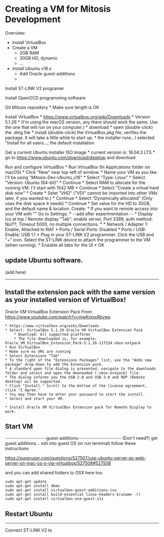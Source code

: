 # Creating a VM for Mitosis Development

Overview:
* Install VirtualBox
* Create a VM
    * 2GB RAM
    * 30GB HD, dynamic
    * ...
* Install Ubuntu v16.x
    * Add Oracle guest-additions
    * 
Install ST-LINK V2 programer


Install OpenOCD programming software


Git Mitosis repository
    * Make sure length is OK
    





Install VirtualBox
    * https://www.virtualbox.org/wiki/Downloads
    * Version 5.1.26
    * (I'm using the macOS version, any there should work the same. Use the one that will run on your computer.)
        * download
        * open (double-click) the .dmg file
        * install (double-click) the VirtualBox.pkg file, verifies the package. It will take a little while to start up.
        * the installer runs...I selected "Install for all users...; the default installation

Get a current Ubuntu installer ISO image
    * current version is: 16.04.3 LTS
    * go to https://www.ubuntu.com/download/desktop and download

Run and configure VirtualBox
    * Run VirtualBox (In Applications folder on macOS)
    * Click "New" near top-left of window.
    * Name your VM as you like. I'll be using "Mitosis-Dev-Ubuntu_v16"
    * Select "Type: Linux"
    * Select "Version: Ubuntu (64-bit)"
    * Continue
    * Select RAM to allocate for the running VM. I'll start with 1542 MB
    * Continue
    * Select "Create a virtual hard disk now"
    * Create
    * Selet "VHD" ("VDI" cannot be imported into other VMs later, if you wanted to.)
    * Continue
    * Select "Dynamically allocated" (Only uses the disk space it needs)
    * Continue
    * Set value for the HD to 30GB, and the default name & location. Create.
    * If you want to remote access into your VM with "" Go to Settings:
        * --add after experimentation --
        * Display ico at top / Remote display "Tab"; enable server, Port 3389, auth method: Nul??; Timeout 5000, no multiple connections.
        * 
    * Network / Adapter 1: Enable, Attached to NAT
    * Ports / Serial Ports: Disabled
    * Ports / USB: Enable; USB 1.1
    * Plug in your ST-LINK V2 programmer. Click the USB and "+" icon. Select the ST-LINK device to attach the programmer to the VM (when running).
    * Enasble all tabs for the UI
    * OK


## update Ubuntu software.

(add here)

-------------------------------------------

## Install the extension pack with the same version as your installed version of VirtualBox!
Oracle VM VirtualBox Extension Pack
From: https://www.youtube.com/watch?v=mwKmxxRbvws

    * https://www.virtualbox.org/wiki/Downloads
    * Select: VirtualBox 5.1.26 Oracle VM VirtualBox Extension Pack
        * Download: All supported platforms
        * The file downloaded is, for example: Oracle_VM_VirtualBox_Extension_Pack-5.1.26-117224.vbox-extpack
    * Run VirtualBox
    * Make sure no VMs are running
    * Select Extensions "Tab"
    * To the right of the "Extensions Packages" list, use the "Adds new package" drop-down to add the Extension pack.
    * A standard open file dialog is presented, navigate to the downloads folder and select and open the downoaded (.vbox-extpack) file.
    * The dialog informs you the USB 2.0 and USB 3.0 and RDP (Remote desktop) wil be supported.
    * Click "Install." Scroll to the bottom of the license agreement, click "I Agree."
    * You may then have to enter your password to start the install.
    * Select and start your VM.

    * Install Oracle VM VirtualBox Extension pack for Remote Display to work. 
Start VM
-------------------------------------------


---------------------guest-additions----------------------
(Don't need?)
get guest additions...
ssh into guest OS (or run terminal)
follow these instructions

https://superuser.com/questions/527507/use-ubuntu-server-as-web-server-on-mac-os-x-via-virtualbox/527508#527508

and you can add shared folders to OSX here too.

```
sudo apt-get update
sudo apt-get install dkms
sudo apt-get install virtualbox-guest-additions-iso
sudo apt-get install build-essential linux-headers-$(uname -r)
sudo apt-get install virtualbox-ose-guest-x11
```
Restart Ubuntu
-------------------------------------------
-------------------------------------------
Connect ST-LINK V2 to 
